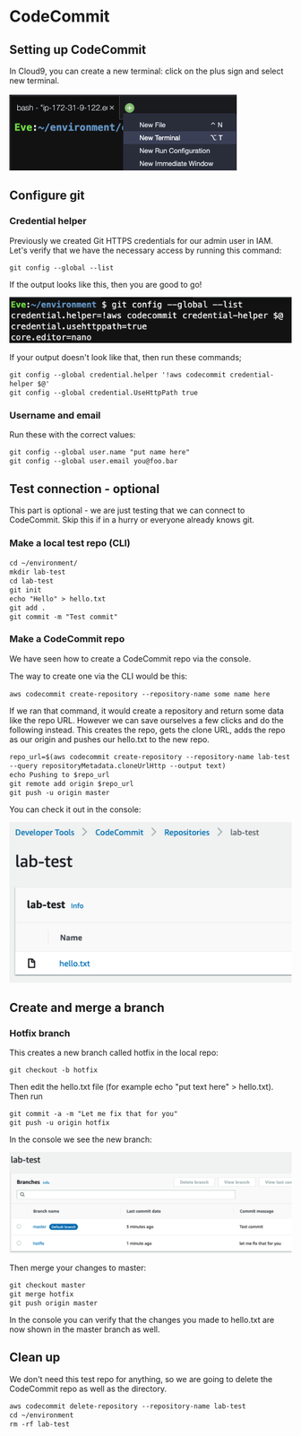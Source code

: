 # CodeCommit

## Setting up CodeCommit&#x20;

In Cloud9, you can create a new terminal: click on the plus sign and select new terminal.&#x20;

![new terminal in Cloud9 IDE](<../../.gitbook/assets/image (13) (1).png>)

## Configure git&#x20;

### Credential helper

Previously we created Git HTTPS credentials for our admin user in IAM. Let's verify that we have the necessary access by running this command:

```
git config --global --list
```

If the output looks like this, then you are good to go!&#x20;

![let's not start a war over nano vs gedit vs vim](<../../.gitbook/assets/image (4).png>)

If your output doesn't look like that, then run these commands;

```
git config --global credential.helper '!aws codecommit credential-helper $@'
git config --global credential.UseHttpPath true
```

### Username and email

Run these with the correct values:

```
git config --global user.name "put name here"
git config --global user.email you@foo.bar
```

## Test connection - optional&#x20;

This part is optional - we are just testing that we can connect to CodeCommit. Skip this if in a hurry or everyone already knows git.&#x20;

### Make a local test repo (CLI)&#x20;

```
cd ~/environment/ 
mkdir lab-test 
cd lab-test 
git init 
echo "Hello" > hello.txt 
git add . 
git commit -m "Test commit"
```

### Make a CodeCommit repo&#x20;

We have seen how to create a CodeCommit repo via the console. &#x20;

The way to create one via the CLI would be this:

`aws codecommit create-repository --repository-name some name here`&#x20;

If we ran that command, it would create a repository and return some data like the repo URL. However we can save ourselves a few clicks and do the following instead. This creates the repo, gets the clone URL, adds the repo as our origin and pushes our hello.txt to the new repo.&#x20;

```
repo_url=$(aws codecommit create-repository --repository-name lab-test --query repositoryMetadata.cloneUrlHttp --output text)
echo Pushing to $repo_url
git remote add origin $repo_url
git push -u origin master
```

You can check it out in the console:

![repo in console](<../../.gitbook/assets/image (454) (1) (1).png>)

## Create and merge a branch

### Hotfix branch&#x20;

This creates a new branch called hotfix in the local repo:

```
git checkout -b hotfix
```

Then edit the hello.txt file (for example echo "put text here" > hello.txt). Then run&#x20;

```
git commit -a -m "Let me fix that for you"
git push -u origin hotfix
```

In the console we see the new branch:

![branches in console](<../../.gitbook/assets/image (277).png>)

Then merge your changes to master:

```
git checkout master
git merge hotfix
git push origin master
```

In the console you can verify that the changes you made to hello.txt are now shown in the master branch as well.&#x20;

## Clean up

We don't need this test repo for anything, so we are going to delete the CodeCommit repo as well as the directory.&#x20;

```
aws codecommit delete-repository --repository-name lab-test
cd ~/environment
rm -rf lab-test
```
